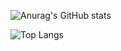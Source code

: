<!-- info -->
![Anurag's GitHub stats](https://github-readme-stats.vercel.app/api?username=jilinjl&count_private=true&show_icons=true&theme=radical)
<!-- code language -->

![Top Langs](https://github-readme-stats.vercel.app/api/top-langs/?username=jilinjl&hide=html&layout=compact&show_icons=true&theme=radical)

<!--
**JilinJL/jilinjl** is a ✨ _special_ ✨ repository because its `README.md` (this file) appears on your GitHub profile.

Here are some ideas to get you started:

- 🔭 I’m currently working on ...
- 🌱 I’m currently learning ...
- 👯 I’m looking to collaborate on ...
- 🤔 I’m looking for help with ...
- 💬 Ask me about ...
- 📫 How to reach me: ...
- 😄 Pronouns: ...
- ⚡ Fun fact: ...
-->
